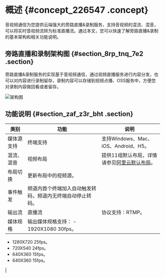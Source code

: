 # 概述 {#concept_226547 .concept}

音视频通信为您提供云端强大的旁路直播&录制服务，支持音视频的混流、混音，可以将实时音视频流转为标准直播流。通过本文，您可以快速了解旁路直播&录制的基本架构和相关功能说明。

## 旁路直播和录制架构图 {#section_8rp_tnq_7e2 .section}

旁路直播&录制服务的实现基于音视频通信，通过视频直播服务进行内容分发，也可以对内容进行录制留存，录制内容可以存储到视频点播、OSS服务中，方便您对录制内容做回看或者留存。

![架构图](http://static-aliyun-doc.oss-cn-hangzhou.aliyuncs.com/assets/img/170820/156689144846085_zh-CN.png)

## 功能说明 {#section_zaf_z3r_bht .section}

|类别|功能|说明|
|--|--|--|
|媒体源支持|终端支持|支持Windows、Mac、iOS、Android、H5。|
|混流、混音|视频布局|提供11组默认布局，详情请参见[阿里云默认布局](cn.zh-CN/常用功能/旁路直播和录制/布局.md#buju_5)。|
|布局切换|更新布局中的视频源。|
|事件触发|频道内首个终端加入自动触发转码，频道内无终端自动停止转码。|
|输出流|直播流|协议支持：RTMP。|
|媒体规格|输出媒体规格支持： -   1920X1080 30fps。
-   1280X720 25fps。
-   720X540 24fps。
-   640X360 15fps。
-   640X360 15fps。

 |

